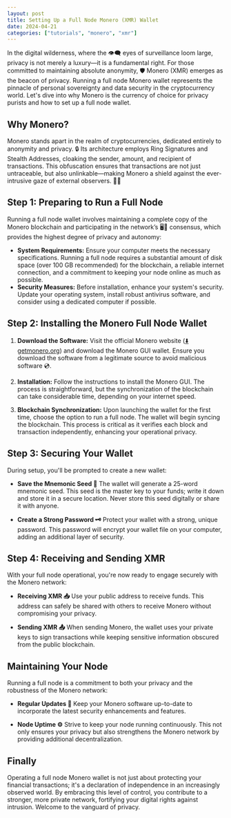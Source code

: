 ```yaml
---
layout: post
title: Setting Up a Full Node Monero (XMR) Wallet
date: 2024-04-21
categories: ["tutorials", "monero", "xmr"]
---
```


In the digital wilderness, where the 👁️‍🗨️ eyes of surveillance loom large, privacy is not merely a luxury—it is a fundamental right. For those committed to maintaining absolute anonymity, 🛡️ Monero (XMR) emerges as the beacon of privacy. Running a full node Monero wallet represents the pinnacle of personal sovereignty and data security in the cryptocurrency world. Let's dive into why Monero is the currency of choice for privacy purists and how to set up a full node wallet.

## Why Monero?

Monero stands apart in the realm of cryptocurrencies, dedicated entirely to anonymity and privacy. 🔒 Its architecture employs Ring Signatures and Stealth Addresses, cloaking the sender, amount, and recipient of transactions. This obfuscation ensures that transactions are not just untraceable, but also unlinkable—making Monero a shield against the ever-intrusive gaze of external observers. 🕵️‍♂️

## Step 1: Preparing to Run a Full Node

Running a full node wallet involves maintaining a complete copy of the Monero blockchain and participating in the network’s 🖥️📡 consensus, which provides the highest degree of privacy and autonomy:

- **System Requirements:** Ensure your computer meets the necessary specifications. Running a full node requires a substantial amount of disk space (over 100 GB recommended) for the blockchain, a reliable internet connection, and a commitment to keeping your node online as much as possible.
- **Security Measures:** Before installation, enhance your system's security. Update your operating system, install robust antivirus software, and consider using a dedicated computer if possible.

## Step 2: Installing the Monero Full Node Wallet

1. **Download the Software:** Visit the official Monero website ([⬇️ getmonero.org](https://www.getmonero.org/downloads/)) and download the Monero GUI wallet. Ensure you download the software from a legitimate source to avoid malicious software 💿.

2. **Installation:** Follow the instructions to install the Monero GUI. The process is straightforward, but the synchronization of the blockchain can take considerable time, depending on your internet speed.

3. **Blockchain Synchronization:** Upon launching the wallet for the first time, choose the option to run a full node. The wallet will begin syncing the blockchain. This process is critical as it verifies each block and transaction independently, enhancing your operational privacy.

## Step 3: Securing Your Wallet

During setup, you'll be prompted to create a new wallet:

- **Save the Mnemonic Seed 📝** The wallet will generate a 25-word mnemonic seed. This seed is the master key to your funds; write it down and store it in a secure location. Never store this seed digitally or share it with anyone.

- **Create a Strong Password 🗝️** Protect your wallet with a strong, unique password. This password will encrypt your wallet file on your computer, adding an additional layer of security.

## Step 4: Receiving and Sending XMR

With your full node operational, you're now ready to engage securely with the Monero network:

- **Receiving XMR 📥** Use your public address to receive funds. This address can safely be shared with others to receive Monero without compromising your privacy.

- **Sending XMR 📤** When sending Monero, the wallet uses your private keys to sign transactions while keeping sensitive information obscured from the public blockchain.

## Maintaining Your Node

Running a full node is a commitment to both your privacy and the robustness of the Monero network:

- **Regular Updates 🔄** Keep your Monero software up-to-date to incorporate the latest security enhancements and features.

- **Node Uptime ⚙️** Strive to keep your node running continuously. This not only ensures your privacy but also strengthens the Monero network by providing additional decentralization.

## Finally

Operating a full node Monero wallet is not just about protecting your financial transactions; it's a declaration of independence in an increasingly observed world. By embracing this level of control, you contribute to a stronger, more private network, fortifying your digital rights against intrusion. Welcome to the vanguard of privacy.
